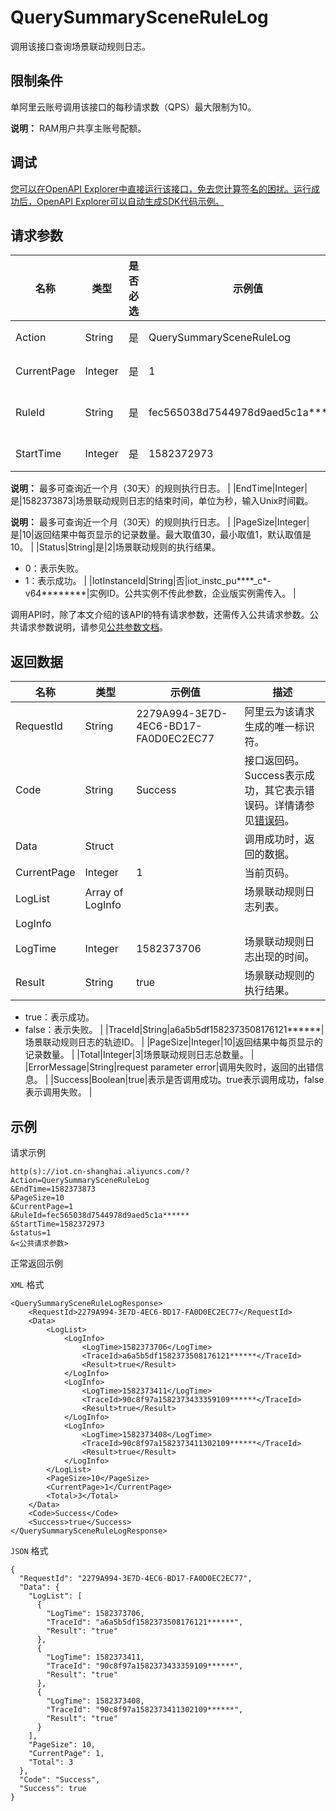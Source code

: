 # QuerySummarySceneRuleLog

调用该接口查询场景联动规则日志。

## 限制条件

单阿里云账号调用该接口的每秒请求数（QPS）最大限制为10。

**说明：** RAM用户共享主账号配额。

## 调试

[您可以在OpenAPI Explorer中直接运行该接口，免去您计算签名的困扰。运行成功后，OpenAPI Explorer可以自动生成SDK代码示例。](https://api.aliyun.com/#product=Iot&api=QuerySummarySceneRuleLog&type=RPC&version=2018-01-20)

## 请求参数

|名称|类型|是否必选|示例值|描述|
|--|--|----|---|--|
|Action|String|是|QuerySummarySceneRuleLog|系统规定参数。取值：QuerySummarySceneRuleLog。 |
|CurrentPage|Integer|是|1|从返回结果中的第几页开始显示。最小取值为1。 |
|RuleId|String|是|fec565038d7544978d9aed5c1a\*\*\*\*\*\*|场景联动规则ID。调用[QuerySceneRule](~~169498~~)接口获取场景联动规则ID。 |
|StartTime|Integer|是|1582372973|场景联动规则日志的开始时间，单位为秒，输入Unix时间戳。

 **说明：** 最多可查询近一个月（30天）的规则执行日志。 |
|EndTime|Integer|是|1582373873|场景联动规则日志的结束时间，单位为秒，输入Unix时间戳。

 **说明：** 最多可查询近一个月（30天）的规则执行日志。 |
|PageSize|Integer|是|10|返回结果中每页显示的记录数量。最大取值30，最小取值1，默认取值是10。 |
|Status|String|是|2|场景联动规则的执行结果。

 -   0：表示失败。
-   1：表示成功。 |
|IotInstanceId|String|否|iot\_instc\_pu\*\*\*\*\_c\*-v64\*\*\*\*\*\*\*\*|实例ID。公共实例不传此参数，企业版实例需传入。 |

调用API时，除了本文介绍的该API的特有请求参数，还需传入公共请求参数。公共请求参数说明，请参见[公共参数文档](~~135196~~)。

## 返回数据

|名称|类型|示例值|描述|
|--|--|---|--|
|RequestId|String|2279A994-3E7D-4EC6-BD17-FA0D0EC2EC77|阿里云为该请求生成的唯一标识符。 |
|Code|String|Success|接口返回码。Success表示成功，其它表示错误码。详情请参见[错误码](~~135200~~)。 |
|Data|Struct| |调用成功时，返回的数据。 |
|CurrentPage|Integer|1|当前页码。 |
|LogList|Array of LogInfo| |场景联动规则日志列表。 |
|LogInfo| | | |
|LogTime|Integer|1582373706|场景联动规则日志出现的时间。 |
|Result|String|true|场景联动规则的执行结果。

 -   true：表示成功。
-   false：表示失败。 |
|TraceId|String|a6a5b5df1582373508176121\*\*\*\*\*\*|场景联动规则日志的轨迹ID。 |
|PageSize|Integer|10|返回结果中每页显示的记录数量。 |
|Total|Integer|3|场景联动规则日志总数量。 |
|ErrorMessage|String|request parameter error|调用失败时，返回的出错信息。 |
|Success|Boolean|true|表示是否调用成功。true表示调用成功，false表示调用失败。 |

## 示例

请求示例

```
http(s)://iot.cn-shanghai.aliyuncs.com/?Action=QuerySummarySceneRuleLog
&EndTime=1582373873
&PageSize=10
&CurrentPage=1
&RuleId=fec565038d7544978d9aed5c1a******
&StartTime=1582372973
&status=1
&<公共请求参数>
```

正常返回示例

`XML` 格式

```
<QuerySummarySceneRuleLogResponse>
    <RequestId>2279A994-3E7D-4EC6-BD17-FA0D0EC2EC77</RequestId>
    <Data>
        <LogList>
            <LogInfo>
                <LogTime>1582373706</LogTime>
                <TraceId>a6a5b5df1582373508176121******</TraceId>
                <Result>true</Result>
            </LogInfo>
            <LogInfo>
                <LogTime>1582373411</LogTime>
                <TraceId>90c8f97a1582373433359109******</TraceId>
                <Result>true</Result>
            </LogInfo>
            <LogInfo>
                <LogTime>1582373408</LogTime>
                <TraceId>90c8f97a1582373411302109******</TraceId>
                <Result>true</Result>
            </LogInfo>
        </LogList>
        <PageSize>10</PageSize>
        <CurrentPage>1</CurrentPage>
        <Total>3</Total>
    </Data>
    <Code>Success</Code>
    <Success>true</Success>
</QuerySummarySceneRuleLogResponse>
```

`JSON` 格式

```
{
  "RequestId": "2279A994-3E7D-4EC6-BD17-FA0D0EC2EC77",
  "Data": {
    "LogList": [
      {
        "LogTime": 1582373706,
        "TraceId": "a6a5b5df1582373508176121******",
        "Result": "true"
      },
      {
        "LogTime": 1582373411,
        "TraceId": "90c8f97a1582373433359109******",
        "Result": "true"
      },
      {
        "LogTime": 1582373408,
        "TraceId": "90c8f97a1582373411302109******",
        "Result": "true"
      }
    ],
    "PageSize": 10,
    "CurrentPage": 1,
    "Total": 3
  },
  "Code": "Success",
  "Success": true
}
```

